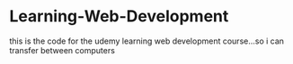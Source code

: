 # Learning-Web-Development

this is the code for the udemy learning web development course...so i can transfer between computers

